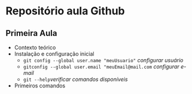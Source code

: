 # Repositório aula Github
## Primeira Aula 

- Contexto teórico 
- Instalação e configuração inicial 
    - `git config --global user.name "meuUsuario"` *configurar usuário*
    - `gitconfig --global user.email "meuEmail@mail.com` *configurar e-mail* 
    - `git --help`_verificar comandos disponíveis_
- Primeiros comandos 

